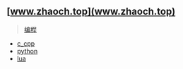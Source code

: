 ## [www.zhaoch.top](www.zhaoch.top)
 > [编程](www.zhaoch.top/编程)
+ [c_cpp](c_cpp)
+ [python](python)
+ [lua](lua)
